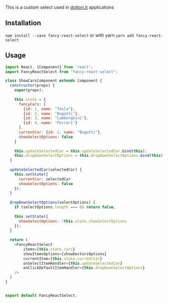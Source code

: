 This is a custom select used in [dottori.it](https://www.dottori.it/) applications

Installation
------------

`npm install --save fancy-react-select` or with yarn `yarn add fancy-react-select`  

Usage
-----

```javascript
import React, {Component} from 'react';
import FancyReactSelect from "fancy-react-select";

class ShowCarsComponent extends Component {
  constructor(props) {
    super(props);
    
    this.state = {
      fancyCars: [
        {id: 1, name: "Tesla"}, 
        {id: 2, name: "Bugatti"},
        {id: 3, name: "Lamborghini"},
        {id: 4, name: "Ferrari"}
      ],
      currentCar: {id: 2, name: "Bugatti"},
      showSelectOptions: false
    }
    
    this.updateSelectedCar = this.updateSelectedCar.bind(this);
    this.dropDownSelectOptions = this.dropDownSelectOptions.bind(this);
  }
  
  updateSelectedCar(selectedCar) {
    this.setState({
      currentCar: selectedCar
      showSelectOptions: false
    });
  }
  
  dropDownSelectOptions(selectOptions) {
    if (selectOptions.length === 0) return false;
    
    this.setState({
      showSelectOptions: !this.state.showSelectOptions
    });
  }
  
  return (
    <FancyReactSelect 
        items={this.state.cars}
        showItemsOptions={showDoctorsOptions}
        currentItem={this.state.currentCar}
        onSelectItemHandler={this.updateSelectedCar}
        onClickDefaultItemHandler={this.dropDownSelectOptions}
    />
  )
}


export default FancyReactSelect;
```

